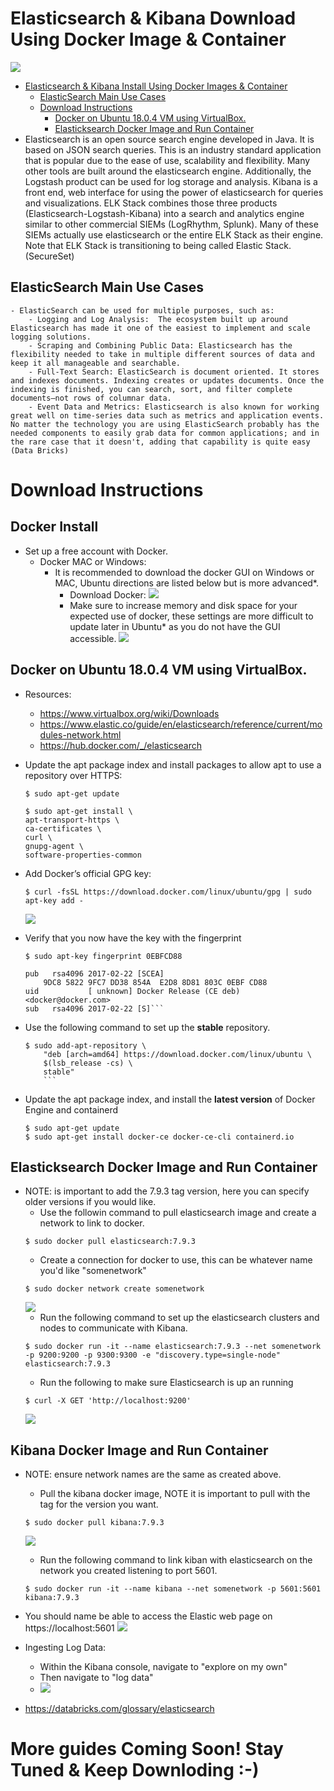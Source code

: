# Elasticsearch & Kibana Download Using Docker Image & Container

![](https://firebasestorage.googleapis.com/v0/b/firescript-577a2.appspot.com/o/imgs%2Fapp%2FCybersecurity_FI%2FiCvZaLfW7s.png?alt=media&token=f94b6980-c60f-4f2e-ae77-57e436c571f1)

- [Elasticsearch & Kibana Install Using Docker Images & Container](#elasticsearch---kibana-install-using-docker-images---container)
  * [ElasticSearch Main Use Cases](#elasticsearch-main-use-cases)
  * [Download Instructions](#download-instructions)
    + [Docker on Ubuntu 18.0.4 VM using VirtualBox.](#docker-on-ubuntu-1804-vm-using-virtualbox)
    + [Elasticksearch Docker Image and Run Container](#elasticksearch-docker-image-and-run-container)
- Elasticsearch is an open source search engine developed in Java. It is based
on JSON search queries. This is an industry standard application that is
popular due to the ease of use, scalability and flexibility. Many other tools are
built around the elasticsearch engine. Additionally, the Logstash product can
be used for log storage and analysis. Kibana is a front end, web interface for
using the power of elasticsearch for queries and visualizations. ELK Stack
combines those three products (Elasticsearch-Logstash-Kibana) into a search
and analytics engine similar to other commercial SIEMs (LogRhythm, Splunk).
Many of these SIEMs actually use elasticsearch or the entire ELK Stack as their engine. Note that ELK Stack is transitioning to being called Elastic Stack. (SecureSet)

## ElasticSearch Main Use Cases
    - ElasticSearch can be used for multiple purposes, such as:
        - Logging and Log Analysis:  The ecosystem built up around Elasticsearch has made it one of the easiest to implement and scale logging solutions.
        - Scraping and Combining Public Data: Elasticsearch has the flexibility needed to take in multiple different sources of data and keep it all manageable and searchable.
        - Full-Text Search: ElasticSearch is document oriented. It stores and indexes documents. Indexing creates or updates documents. Once the indexing is finished, you can search, sort, and filter complete documents—not rows of columnar data.
        - Event Data and Metrics: Elasticsearch is also known for working great well on time-series data such as metrics and application events. No matter the technology you are using ElasticSearch probably has the needed components to easily grab data for common applications; and in the rare case that it doesn't, adding that capability is quite easy (Data Bricks)

# Download Instructions 
## Docker Install
- Set up a free account with Docker. 
    - Docker MAC or Windows: 
        - It is recommended to download the docker GUI on Windows or MAC, Ubuntu directions are listed below but is more advanced*.
            - Download Docker: 
            ![](https://firebasestorage.googleapis.com/v0/b/firescript-577a2.appspot.com/o/imgs%2Fapp%2FCybersecurity_FI%2FB-wWrK_DZa.png?alt=media&token=7195b9f0-1598-40b5-8c4a-f5e1f51cc05f)
            - Make sure to increase memory and disk space for your expected use of docker, these settings are more difficult to update later in Ubuntu* as you do not have the GUI accessible.
            ![](https://firebasestorage.googleapis.com/v0/b/firescript-577a2.appspot.com/o/imgs%2Fapp%2FCybersecurity_FI%2Fpt4oEkNWqL.png?alt=media&token=45b0d817-4fe2-4fc9-b3d1-9361a46043ef)
## Docker on Ubuntu 18.0.4 VM using VirtualBox. 
-   Resources: 
    - https://www.virtualbox.org/wiki/Downloads
    - https://www.elastic.co/guide/en/elasticsearch/reference/current/modules-network.html
    - https://hub.docker.com/_/elasticsearch

- Update the apt package index and install packages to allow apt to use a repository over HTTPS:
    ```shell
    $ sudo apt-get update

    $ sudo apt-get install \
    apt-transport-https \
    ca-certificates \
    curl \
    gnupg-agent \
    software-properties-common
    ```
- Add Docker’s official GPG key:
    ```shell
    $ curl -fsSL https://download.docker.com/linux/ubuntu/gpg | sudo apt-key add -
    ```
    
    ![](https://firebasestorage.googleapis.com/v0/b/firescript-577a2.appspot.com/o/imgs%2Fapp%2FCybersecurity_FI%2FytSaYyDr33.png?alt=media&token=b38769af-c1ad-44d7-ba4e-42fe2cf65604)
- Verify that you now have the key with the fingerprint
    ```shell
    $ sudo apt-key fingerprint 0EBFCD88

    pub   rsa4096 2017-02-22 [SCEA]
        9DC8 5822 9FC7 DD38 854A  E2D8 8D81 803C 0EBF CD88
    uid           [ unknown] Docker Release (CE deb) <docker@docker.com>
    sub   rsa4096 2017-02-22 [S]```
- Use the following command to set up the **stable** repository.
    ```shell
    $ sudo add-apt-repository \
        "deb [arch=amd64] https://download.docker.com/linux/ubuntu \
        $(lsb_release -cs) \
        stable"
        ```
- Update the apt package index, and install the __latest version__ of Docker Engine and containerd
    ```shell
    $ sudo apt-get update
    $ sudo apt-get install docker-ce docker-ce-cli containerd.io
    ```
## Elasticksearch Docker Image and Run Container
- NOTE: is important to add the 7.9.3 tag version, here you can specify older versions if you would like. 
    - Use the followin command to pull elasticsearch image and create a network to link to docker. 
    ```shell
    $ sudo docker pull elasticsearch:7.9.3
    ```
    - Create a connection for docker to use, this can be whatever name you'd like "somenetwork"
    ```shell
    $ sudo docker network create somenetwork
    ```
    ![](https://firebasestorage.googleapis.com/v0/b/firescript-577a2.appspot.com/o/imgs%2Fapp%2FCybersecurity_FI%2FgJB_A3Y2QA.png?alt=media&token=3e9da116-9c4b-4739-b760-fd54d54aa81f)
    - Run the following command to set up the elasticsearch clusters and nodes to communicate with Kibana.
    ```shell
    $ sudo docker run -it --name elasticsearch:7.9.3 --net somenetwork -p 9200:9200 -p 9300:9300 -e "discovery.type=single-node" elasticsearch:7.9.3
    ```
    - Run the following to make sure Elasticsearch is up an running
    ```shell
    $ curl -X GET 'http://localhost:9200'
    ```
    ![](https://firebasestorage.googleapis.com/v0/b/firescript-577a2.appspot.com/o/imgs%2Fapp%2FCybersecurity_FI%2Fpb4Raywl4i.png?alt=media&token=e1528acb-69b1-4da6-8779-ab9640c720ab)
## Kibana Docker Image and Run Container
- NOTE: ensure network names are the same as created above.
    - Pull the kibana docker image, NOTE it is important to pull with the tag for the version you want. 
    ```shell
    $ sudo docker pull kibana:7.9.3
    ```
    ![](https://firebasestorage.googleapis.com/v0/b/firescript-577a2.appspot.com/o/imgs%2Fapp%2FCybersecurity_FI%2FvUEVv7_IaR.png?alt=media&token=174b0786-a0fd-46f6-880b-1fcfbac52fa2)
    - Run the following command to link kiban with elasticsearch on the network you created listening to port 5601. 
    ```shell
    $ sudo docker run -it --name kibana --net somenetwork -p 5601:5601 kibana:7.9.3
    ```
- You should name be able to access the Elastic web page on https://localhost:5601
![](https://firebasestorage.googleapis.com/v0/b/firescript-577a2.appspot.com/o/imgs%2Fapp%2FCybersecurity_FI%2FOtwtnGq1IA.png?alt=media&token=b340f751-7bf3-41e1-9890-6fdaad7007ba)
- Ingesting Log Data:
    - Within the Kibana console, navigate to "explore on my own" 
    - Then navigate to "log data"
    - ![](https://firebasestorage.googleapis.com/v0/b/firescript-577a2.appspot.com/o/imgs%2Fapp%2FCybersecurity_FI%2FA2OtisQxZ0.png?alt=media&token=0b6c5325-cc1f-4446-bad6-967569bc439c)

- https://databricks.com/glossary/elasticsearch

# More guides Coming Soon! Stay Tuned & Keep Downloding :-)
